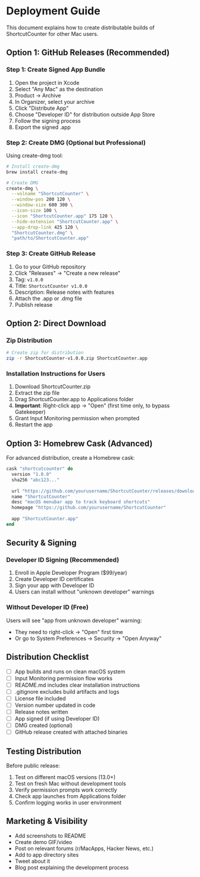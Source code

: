 # Deployment Guide

This document explains how to create distributable builds of ShortcutCounter for other Mac users.

## Option 1: GitHub Releases (Recommended)

### Step 1: Create Signed App Bundle

1. Open the project in Xcode
2. Select "Any Mac" as the destination
3. Product → Archive
4. In Organizer, select your archive
5. Click "Distribute App"
6. Choose "Developer ID" for distribution outside App Store
7. Follow the signing process
8. Export the signed .app

### Step 2: Create DMG (Optional but Professional)

Using create-dmg tool:

```bash
# Install create-dmg
brew install create-dmg

# Create DMG
create-dmg \
  --volname "ShortcutCounter" \
  --window-pos 200 120 \
  --window-size 600 300 \
  --icon-size 100 \
  --icon "ShortcutCounter.app" 175 120 \
  --hide-extension "ShortcutCounter.app" \
  --app-drop-link 425 120 \
  "ShortcutCounter.dmg" \
  "path/to/ShortcutCounter.app"
```

### Step 3: Create GitHub Release

1. Go to your GitHub repository
2. Click "Releases" → "Create a new release"
3. Tag: `v1.0.0`
4. Title: `ShortcutCounter v1.0.0`
5. Description: Release notes with features
6. Attach the .app or .dmg file
7. Publish release

## Option 2: Direct Download

### Zip Distribution

```bash
# Create zip for distribution
zip -r ShortcutCounter-v1.0.0.zip ShortcutCounter.app
```

### Installation Instructions for Users

1. Download ShortcutCounter.zip
2. Extract the zip file
3. Drag ShortcutCounter.app to Applications folder
4. **Important**: Right-click app → "Open" (first time only, to bypass Gatekeeper)
5. Grant Input Monitoring permission when prompted
6. Restart the app

## Option 3: Homebrew Cask (Advanced)

For advanced distribution, create a Homebrew cask:

```ruby
cask "shortcutcounter" do
  version "1.0.0"
  sha256 "abc123..."
  
  url "https://github.com/yourusername/ShortcutCounter/releases/download/v#{version}/ShortcutCounter.dmg"
  name "ShortcutCounter"
  desc "macOS menubar app to track keyboard shortcuts"
  homepage "https://github.com/yourusername/ShortcutCounter"
  
  app "ShortcutCounter.app"
end
```

## Security & Signing

### Developer ID Signing (Recommended)

1. Enroll in Apple Developer Program ($99/year)
2. Create Developer ID certificates
3. Sign your app with Developer ID
4. Users can install without "unknown developer" warnings

### Without Developer ID (Free)

Users will see "app from unknown developer" warning:
- They need to right-click → "Open" first time
- Or go to System Preferences → Security → "Open Anyway"

## Distribution Checklist

- [ ] App builds and runs on clean macOS system
- [ ] Input Monitoring permission flow works
- [ ] README.md includes clear installation instructions
- [ ] .gitignore excludes build artifacts and logs
- [ ] License file included
- [ ] Version number updated in code
- [ ] Release notes written
- [ ] App signed (if using Developer ID)
- [ ] DMG created (optional)
- [ ] GitHub release created with attached binaries

## Testing Distribution

Before public release:

1. Test on different macOS versions (13.0+)
2. Test on fresh Mac without development tools
3. Verify permission prompts work correctly
4. Check app launches from Applications folder
5. Confirm logging works in user environment

## Marketing & Visibility

- Add screenshots to README
- Create demo GIF/video
- Post on relevant forums (r/MacApps, Hacker News, etc.)
- Add to app directory sites
- Tweet about it
- Blog post explaining the development process